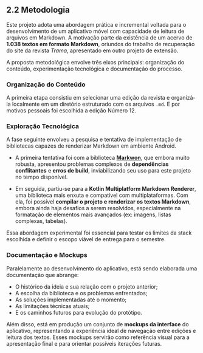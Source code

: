## 2.2 Metodologia

Este projeto adota uma abordagem prática e incremental voltada para o desenvolvimento de um aplicativo móvel com capacidade de leitura de arquivos em Markdown. A motivação parte da existência de um acervo de **1.038 textos em formato Markdown**, oriundos do trabalho de recuperação do site da revista *Trama*, apresentado em outro projeto de extensão.

A proposta metodológica envolve três eixos principais: organização do conteúdo, experimentação tecnológica e documentação do processo.

### Organização do Conteúdo

A primeira etapa consistiu em selecionar uma edição da revista e organizá-la localmente em um diretório estruturado com os arquivos `.md`. E por motivos pessoais foi escolhida a edição Número 12.

### Exploração Tecnológica

A fase seguinte envolveu a pesquisa e tentativa de implementação de bibliotecas capazes de renderizar Markdown em ambiente Android.

- A primeira tentativa foi com a biblioteca **[Markwon](https://noties.io/Markwon/)**, que embora muito robusta, apresentou problemas complexos de **dependências conflitantes** e **erros de build**, inviabilizando seu uso para este projeto no tempo disponível.

- Em seguida, partiu-se para a **Kotlin Multiplatform Markdown Renderer**, uma biblioteca mais enxuta e compatível com multiplataformas. Com ela, foi possível **compilar o projeto e renderizar os textos Markdown**, embora ainda haja desafios a serem resolvidos, especialmente na formatação de elementos mais avançados (ex: imagens, listas complexas, tabelas).

Essa abordagem experimental foi essencial para testar os limites da stack escolhida e definir o escopo viável de entrega para o semestre.

### Documentação e Mockups

Paralelamente ao desenvolvimento do aplicativo, está sendo elaborada uma documentação que abrange:

- O histórico da ideia e sua relação com o projeto anterior;
- A escolha da biblioteca e os problemas enfrentados;
- As soluções implementadas até o momento;
- As limitações técnicas atuais;
- E os caminhos futuros para evolução do protótipo.

Além disso, está em produção um conjunto de **mockups da interface** do aplicativo, representando a experiência ideal de navegação entre edições e leitura dos textos. Esses mockups servirão como referência visual para a apresentação final e para orientar possíveis iterações futuras.

